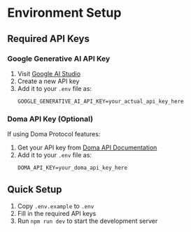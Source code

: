 # Environment Setup

## Required API Keys

### Google Generative AI API Key
1. Visit [Google AI Studio](https://aistudio.google.com/app/apikey)
2. Create a new API key
3. Add it to your `.env` file as:
   ```
   GOOGLE_GENERATIVE_AI_API_KEY=your_actual_api_key_here
   ```

### Doma API Key (Optional)
If using Doma Protocol features:
1. Get your API key from [Doma API Documentation](https://docs.doma.ai/)
2. Add it to your `.env` file as:
   ```
   DOMA_API_KEY=your_doma_api_key_here
   ```

## Quick Setup
1. Copy `.env.example` to `.env`
2. Fill in the required API keys
3. Run `npm run dev` to start the development server